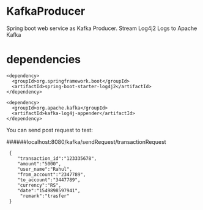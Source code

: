 # KafkaProducer


Spring boot web service as Kafka Producer.
Stream Log4j2 Logs to Apache Kafka  

# dependencies
```
<dependency>
  <groupId>org.springframework.boot</groupId>
  <artifactId>spring-boot-starter-log4j2</artifactId>
</dependency>

<dependency>
  <groupId>org.apache.kafka</groupId>
  <artifactId>kafka-log4j-appender</artifactId>
</dependency>
```  
    
You can send post request to test:

######localhost:8080/kafka/sendRequest/transactionRequest
```
 {
    "transaction_id":"123335678",
    "amount":"5000",
    "user_name":"Rahul",
    "from_account":"2347789",
    "to_account":"3447789",
    "currency":"RS",
    "date":"1549898597941",
     "remark":"trasfer"
 }
```
    

